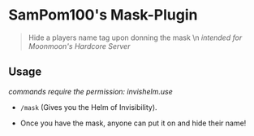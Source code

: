 # SamPom100's Mask-Plugin
> Hide a players name tag upon donning the mask
> \n *intended for Moonmoon's Hardcore Server*

## Usage
*commands require the permission: invishelm.use*
- `/mask`  (Gives you the Helm of Invisibility).

 - Once you have the mask, anyone can put it on and hide their name!
